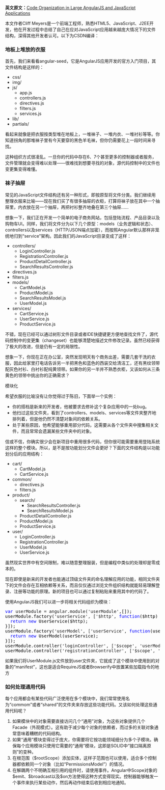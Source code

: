 <p><strong>英文原文：</strong><a href="http://cliffmeyers.com/blog/2013/4/21/code-organization-angularjs-javascript" target="_blank">Code Organization in Large AngularJS and JavaScript Applications</a></p>
<p>本文作者Cliff Meyers是一个前端工程师，熟悉HTML5、JavaScript、J2EE开发，他在开发过程中总结了自己在应对JavaScript应用越来越庞大情况下的文件结构，深得其他开发者认可。以下为CSDN编译：</p>
<h3>地板上堆放的衣服</h3>
<p>首先，我们来看看angular-seed，它是AngularJS应用开发的官方入门项目，其文件结构是这样的：</p>
<ul>
<li>css/</li>
<li>img/</li>
<li>js/
<ul>
<li>app.js</li>
<li>controllers.js</li>
<li>directives.js</li>
<li>filters.js</li>
<li>services.js</li>
</ul>
</li>
<li>lib/</li>
<li>partials/</li>
</ul>
<p>看起来就像是把衣服按类型堆在地板上，一堆袜子、一堆内衣、一堆衬衫等等。你知道拐角的那堆袜子里有今天要穿的黑色羊毛袜，但你仍需要花上一段时间来寻找。</p>
<p>这种组织方式很凌乱。一旦你的代码中存在6、7个甚至更多的控制器或者服务，文件管理就会变得难以处理——很难找到想要寻找的对象，源代码控制中的文件也变更集变得难懂。</p>
<h3>袜子抽屉</h3>
<p>常见的JavaScript文件结构还有另一种形式，即按原型将文件分类。我们继续用整理衣服来比喻——现在我们买了有很多抽屉的衣柜，打算将袜子放在其中一个抽屉里，内衣放在另一个抽屉，再把衬衫整齐地叠在第三个抽屉……</p>
<p>想象一下，我们正在开发一个简单的电子商务网站，包括登陆流程、产品目录以及购物车UI。同样，我们将文件分为以下几个原型：models（业务逻辑和状态）、controllers以及services（HTTP/JSON端点加密），而按照Angular默认那样非笼统地归到“service”架构。因此我们的JavaScript目录变成了这样：</p>
<ul>
<li>controllers/
<ul>
<li>LoginController.js</li>
<li>RegistrationController.js</li>
<li>ProductDetailController.js</li>
<li>SearchResultsController.js</li>
</ul>
</li>
<li>directives.js</li>
<li>filters.js</li>
<li>models/
<ul>
<li>CartModel.js</li>
<li>ProductModel.js</li>
<li>SearchResultsModel.js</li>
<li>UserModel.js</li>
</ul>
</li>
<li>services/
<ul>
<li>CartService.js</li>
<li>UserService.js</li>
<li>ProductService.js</li>
</ul>
</li>
</ul>
<p>不错，现在已经可以通过树形文件目录或者IDE快捷键更方便地查找文件了，源代码控制中的变更集（changeset）也能够清楚地描述文件修改记录。虽然已经获得了极大的改进，但是仍有一定的局限性。</p>
<p>想象一下，你现在正在办公室，突然发现明天有个商务出差，需要几套干洗的衣服，因此给家里打电话告诉另一半把黑色和蓝色的西装交给清洁工，还有黑纹领带配灰色衬衫、白衬衫配纯黄领带。如果你的另一半并不熟悉衣柜，又该如何从三条黄色的领带中挑出你的正确需求？</p>
<p>模块化</p>
<p>希望衣服的比喻没有让你觉得过于陈旧，下面举一个实例：</p>
<ul>
<li>你的搭档是新来的开发者，他被要求去修补这个复杂应用中的一处bug。</li>
<li>他扫过这些文件夹，看到了controllers、models、services等文件夹整齐地排列着，但是他仍然不清楚对象间的依赖关系。</li>
<li>处于某些原因，他希望能够重用部分代码，这需要从各个文件夹中搜集相关文件，而且常常会遗漏某些文件夹中的对象。</li>
</ul>
<p>信或不信，你确实很少会在新项目中重用很多代码，但你很可能需要重用登陆系统这样的整个模块。所以，是不是按功能划分文件会更好？下面的文件结构是以功能划分后的应用结构：</p>
<ul>
<li>cart/
<ul>
<li>CartModel.js</li>
<li>CartService.js</li>
</ul>
</li>
<li>common/
<ul>
<li>directives.js</li>
<li>filters.js</li>
</ul>
</li>
<li>product/
<ul>
<li>search/
<ul>
<li>SearchResultsController.js</li>
<li>SearchResultsModel.js</li>
</ul>
</li>
<li>ProductDetailController.js</li>
<li>ProductModel.js</li>
<li>ProductService.js</li>
</ul>
</li>
<li>user/
<ul>
<li>LoginController.js</li>
<li>RegistrationController.js</li>
<li>UserModel.js</li>
<li>UserService.js</li>
</ul>
</li>
</ul>
<p>虽然现实世界中有空间限制，难以随意整理服装，但是编程中类似的处理却是零成本的。</p>
<p>现在即使是新来的开发者也能通过顶级文件夹的命名理解应用的功能，相同文件夹下的文件会存在互相依赖等关系，而且仅仅通过浏览文件组织结构就能轻易理解登录、注册等功能的原理。新的项目也可以通过复制粘贴来重用其中的代码了。</p>
<p>使用AngularJS我们可以进一步将相关代码组织为模块：</p>
<div class="cnblogs_code">
<pre><span style="color:#0000ff;">var</span> userModule = angular.module('userModule'<span style="color: #000000;">,[]);   
userModule.factory(</span>'userService', ['$http', <span style="color: #0000ff;">function</span><span style="color: #000000;">($http) { 
  </span><span style="color: #0000ff;">return</span> <span style="color: #0000ff;">new</span><span style="color: #000000;"> UserService($http); 
}]);    
userModule.factory(</span>'userModel', ['userService', <span style="color: #0000ff;">function</span><span style="color: #000000;">(userService) { 
  </span><span style="color: #0000ff;">return</span> <span style="color: #0000ff;">new</span><span style="color: #000000;"> UserModel(userService); 
}]);    
userModule.controller(</span>'loginController', ['$scope', 'userModel'<span style="color: #000000;">, LoginController]);  
userModule.controller(</span>'registrationController', ['$scope', 'userModel', RegistrationController]);</pre>
</div>
<p>如果我们将UserModule.js文件放到user文件夹，它就成了这个模块中使用到的对象的“manifest”，这也是适合RequireJS或者Browserify中放置某些加载指令的地方</p>
<h3>如何处理通用代码</h3>
<p>每个应用都会有某些代码广泛使用在多个模块中，我们常常使用名为“commom”或者“shared”的文件夹来存放这些功能代码。又该如何处理这些通用代码呢？</p>
<ol>
<li>如果模块中的对象需要直接访问几个“通用”对象，为这些对象提供几个Facade（外观模式）。这有助于减少每个对象的依赖者，而过多的关联对象通常意味着糟糕的代码结构。</li>
<li>如果“通用”模块变得过于庞大，你需要将它按功能领域细分为多个子模块。确保每个应用模块只使用它需要的“通用”模块，这即是SOLID中“接口隔离原则”的变种。</li>
<li>在根范围（$rootScope）添加实体，这样子范围也可以使用，适合多个控制器都依赖同一个对象（比如“PermissionsModel”）的情况。</li>
<li>在解耦两个不明确互相引用的组件时，请使用事件。Angular中Scope对象的$emit、$broadcast以及$on方法使得这种方式变得现实。控制器能够触发一个事件来执行某些动作，然后再动作结束后收到相应地通知。</li>
</ol>

